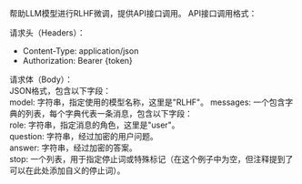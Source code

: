 帮助LLM模型进行RLHF微调，提供API接口调用。
API接口调用格式：


请求头（Headers）：
- Content-Type: application/json
- Authorization: Bearer {token}

请求体（Body）：  
JSON格式，包含以下字段：  
model: 字符串，指定使用的模型名称，这里是"RLHF"。
messages: 一个包含字典的列表，每个字典代表一条消息，包含以下字段：  
    role: 字符串，指定消息的角色，这里是"user"。  
    question: 字符串，经过加密的用户问题。  
    answer: 字符串，经过加密的答案。  
    stop: 一个列表，用于指定停止词或特殊标记（在这个例子中为空，但注释提到了可以在此处添加自义的停止词）。  
